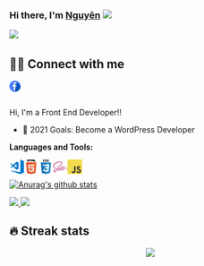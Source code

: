 ### Hi there, I'm [Nguyên][website] <img src="https://media.giphy.com/media/hvRJCLFzcasrR4ia7z/giphy.gif" width="25px">
<p >
  <a href="https://github.com/DenverCoder1/readme-typing-svg"><img src="https://readme-typing-svg.herokuapp.com/?lines=Front++End+Developer"></a>
</p>

## 🙋‍♂️ Connect with me

<a href="https://www.facebook.com/lequangnguyenn/">
  <img align="left" alt="Anurag Hazra | CodeSandbox" width="20px" src="https://raw.githubusercontent.com/QuangNguyen1607/Github/master/Icon/facebook1.svg?token=ANJJ6JFKFO476ZP3MPVYKVLA4HMPG" />
</a>

<br />
<br />

Hi, I'm a Front End Developer!!

- 🥅 2021 Goals: Become a WordPress Developer

**Languages and Tools:**

[<img align="left" alt="Visual Studio Code" width="26px" src="https://raw.githubusercontent.com/github/explore/80688e429a7d4ef2fca1e82350fe8e3517d3494d/topics/visual-studio-code/visual-studio-code.png" />][webdevplaylist]
[<img align="left" alt="HTML5" width="26px" src="https://raw.githubusercontent.com/github/explore/80688e429a7d4ef2fca1e82350fe8e3517d3494d/topics/html/html.png" />][webdevplaylist]
[<img align="left" alt="CSS3" width="26px" src="https://raw.githubusercontent.com/github/explore/80688e429a7d4ef2fca1e82350fe8e3517d3494d/topics/css/css.png" />][cssplaylist]
[<img align="left" alt="Sass" width="26px" src="https://raw.githubusercontent.com/github/explore/80688e429a7d4ef2fca1e82350fe8e3517d3494d/topics/sass/sass.png" />][cssplaylist]
[<img align="left" alt="JavaScript" width="26px" src="https://raw.githubusercontent.com/github/explore/80688e429a7d4ef2fca1e82350fe8e3517d3494d/topics/javascript/javascript.png" />][jsplaylist]
<br />
<br />
<a href="https://github.com/QuangNguyen1607">
  <img align="center" src="https://github-readme-stats-986zh5dio-quangnguyen1607.vercel.app/api?username=quangnguyen1607&show_icons=true&include_all_commits=true&theme=material-palenight" alt="Anurag's github stats" />
</a>

<a href="https://github.com/QuangNguyen1607">
  <img src="https://github-readme-stats-986zh5dio-quangnguyen1607.vercel.app/api/top-langs/?username=quangnguyen1607&layout=compact&theme=material-palenight" />
</a>
<a href="https://github.com/QuangNguyen1607">
 <img src = "https://github-readme-streak-stats.herokuapp.com?user=quangnguyen1607&theme=material-palenight&hide_border=false">
</a>

## 🔥 Streak stats

<!-- GitHub Readme Streak Stats - https://github.com/DenverCoder1/github-readme-streak-stats -->
<p align="center">
  <a href="https://github.com/DenverCoder1/github-readme-streak-stats">
     <img src = "https://github-readme-streak-stats.herokuapp.com?user=quangnguyen1607&theme=material-palenight&hide_border=false">
  </a>
</p>

<br />
<br />

[website]: https://github.com/QuangNguyen1607
[webdevplaylist]: https://github.com/QuangNguyen1607
[jsplaylist]: https://github.com/QuangNguyen1607
[cssplaylist]: https://github.com/QuangNguyen1607
